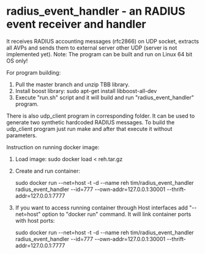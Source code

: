 # radius_event_handler - an RADIUS event receiver and handler
It receives RADIUS accounting messages (rfc2866) on UDP socket, extracts all AVPs and sends them to external server other UDP (server is not implemented yet).
Note: The program can be built and run on Linux 64 bit OS only!

For program building:
1) Pull the master branch and unzip TBB library.
2) Install boost library: sudo apt-get install libboost-all-dev
3) Execute "run.sh" script and it will build and run "radius_event_handler" program.

There is also udp_client program in corresponding folder. It can be used to generate two synthetic hardcoded RADIUS messages.
To build the udp_client program just run make and after that execute it without parameters.

Instruction on running docker image:
1) Load image: sudo docker load < reh.tar.gz
2) Create and run container:

    sudo docker run --net=host -t -d --name reh tim/radius_event_handler radius_event_handler --id=777 --own-addr=127.0.0.1:30001 --thrift-addr=127.0.0.1:7777
3) If you want to access running container through Host interfaces add "--net=host" option to "docker run" command. It will link container ports with host ports:

    sudo docker run --net=host -t -d --name reh tim/radius_event_handler radius_event_handler --id=777 --own-addr=127.0.0.1:30001 --thrift-addr=127.0.0.1:7777

